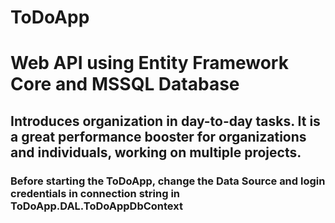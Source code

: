 # ToDoApp 

# Web API using Entity Framework Core and MSSQL Database

## Introduces organization in day-to-day tasks. It is a great performance booster for organizations and individuals, working on multiple projects.

### Before starting the ToDoApp, change the Data Source and login credentials in connection string in ToDoApp.DAL.ToDoAppDbContext

